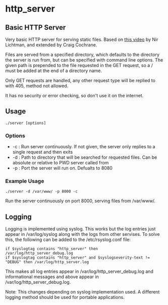 # http_server
## Basic HTTP Server
Very basic HTTP server for serving static files. Based on [this video](https://www.youtube.com/watch?v=2HrYIl6GpYg) by Nir Lichtman, and extended by Craig Cochrane.

Files are served from a specified directory, which defaults to the directory the server is run from, but can be specified with command line options. The given path is prepended to the file requested in the GET request, so a / must be added at the end of a directory name.

Only GET requests are handled, any other request type will be replied to with 405, method not allowed.

It has no security or error checking, so don't use it on the internet.

## Usage
```./server [options]```

### Options
- -c : Run server continuously. If not given, the server only replies to a single request and then exits
- -d : Path to directory that will be searched for requested files.  Can be absolute or relative to PWD server called from
- -p : Port the server will run on. Defualts to 8080

### Example Usage
```./server -d /var/www/ -p 8000 -c```

Run the server continuously on port 8000, serving files from /var/www/.

## Logging
Logging is implemented using syslog. This works but the log entries just appear in /var/log/syslog along with the logs from other servises. To solve this, the following can be added to the /etc/rsyslog.conf file:
```
if $syslogtag contains "http_server" then /var/log/http_server_debug.log 
if $syslogtag contains "http_server" and $syslogseverity-text != "DEBUG" then /var/log/http_server.log
```

This makes all log entries appear in /var/log/http_server_debug.log and informational messages and above appear in /var/log/http_server_debug.log.

Note: This changes depending on syslog implementation used. A different logging method should be used for portable applications.
